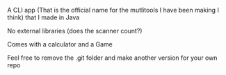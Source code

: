 A CLI app (That is the official name for the mutlitools I have been making I think) that I made in Java

No external libraries (does the scanner count?)

Comes with a calculator and a Game

Feel free to remove the .git folder and make another version for your own repo
